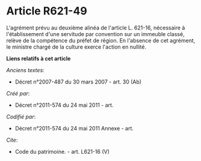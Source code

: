# Article R621-49

L'agrément prévu au deuxième alinéa de l'article L. 621-16, nécessaire à l'établissement d'une servitude par convention sur
un immeuble classé, relève de la compétence du préfet de région. En l'absence de cet agrément, le ministre chargé de la
culture exerce l'action en nullité.

**Liens relatifs à cet article**

_Anciens textes_:

  - Décret n°2007-487 du 30 mars 2007 - art. 30 (Ab)

_Créé par_:

  - Décret n°2011-574 du 24 mai 2011  - art.

_Codifié par_:

  - Décret n°2011-574 du 24 mai 2011 Annexe - art.

_Cite_:

  - Code du patrimoine. - art. L621-16 (V)
